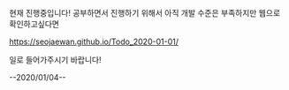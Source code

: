 현재 진행중입니다! 
공부하면서 진행하기 위해서 아직 개발 수준은 부족하지만 웹으로 확인하고싶다면 

https://seojaewan.github.io/Todo_2020-01-01/

일로 들어가주시기 바랍니다!

--2020/01/04--
